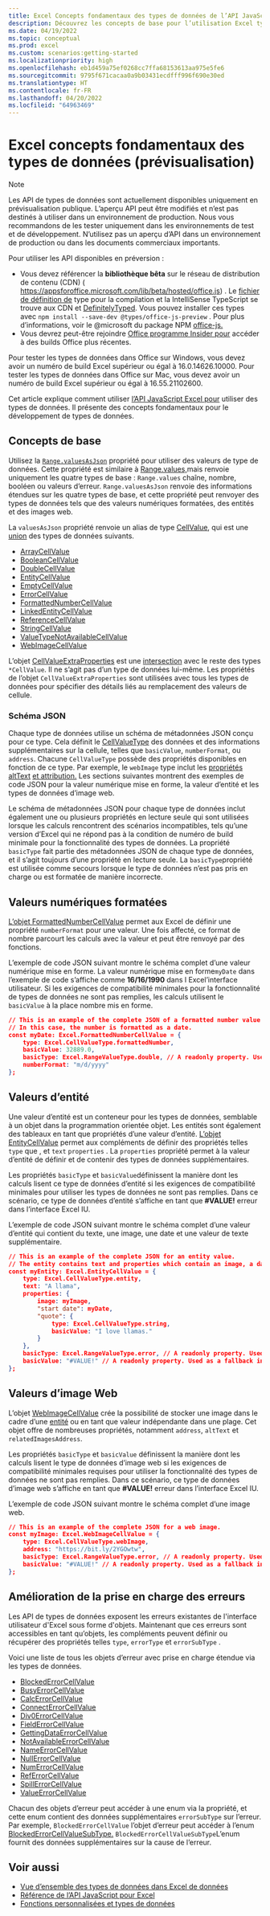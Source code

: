 ```yaml
---
title: Excel Concepts fondamentaux des types de données de l’API JavaScript
description: Découvrez les concepts de base pour l’utilisation Excel types de données dans votre Office de données.
ms.date: 04/19/2022
ms.topic: conceptual
ms.prod: excel
ms.custom: scenarios:getting-started
ms.localizationpriority: high
ms.openlocfilehash: eb1d459a75ef0268cc7ffa68153613aa975e5fe6
ms.sourcegitcommit: 9795f671cacaa0a9b03431ecdfff996f690e30ed
ms.translationtype: HT
ms.contentlocale: fr-FR
ms.lasthandoff: 04/20/2022
ms.locfileid: "64963469"
---
```

# <a name="excel-data-types-core-concepts-preview"></a>Excel concepts fondamentaux des types de données (prévisualisation)

> [!NOTE]
> Les API de types de données sont actuellement disponibles uniquement en prévisualisation publique. L’aperçu API peut être modifiés et n’est pas destinés à utiliser dans un environnement de production. Nous vous recommandons de les tester uniquement dans les environnements de test et de développement. N’utilisez pas un aperçu d’API dans un environnement de production ou dans les documents commerciaux importants.
>
> Pour utiliser les API disponibles en préversion :
>
> - Vous devez référencer la **bibliothèque bêta** sur le réseau de distribution de contenu (CDN) ( https://appsforoffice.microsoft.com/lib/beta/hosted/office.js) . Le [fichier de définition de](https://appsforoffice.microsoft.com/lib/beta/hosted/office.d.ts) type pour la compilation et la IntelliSense TypeScript se trouve aux CDN et [DefinitelyTyped](https://raw.githubusercontent.com/DefinitelyTyped/DefinitelyTyped/master/types/office-js-preview/index.d.ts). Vous pouvez installer ces types avec `npm install --save-dev @types/office-js-preview` . Pour plus d’informations, voir le @microsoft du package NPM [office-js.](https://www.npmjs.com/package/@microsoft/office-js)
> - Vous devrez peut-être rejoindre [Office programme Insider pour](https://insider.office.com) accéder à des builds Office plus récentes.
>
> Pour tester les types de données dans Office sur Windows, vous devez avoir un numéro de build Excel supérieur ou égal à 16.0.14626.10000. Pour tester les types de données dans Office sur Mac, vous devez avoir un numéro de build Excel supérieur ou égal à 16.55.21102600.

Cet article explique comment utiliser [l’API JavaScript Excel pour](../reference/overview/excel-add-ins-reference-overview.md) utiliser des types de données. Il présente des concepts fondamentaux pour le développement de types de données.

## <a name="core-concepts"></a>Concepts de base

Utilisez la [`Range.valuesAsJson`](/javascript/api/excel/excel.range#excel-excel-range-valuesasjson-member) propriété pour utiliser des valeurs de type de données. Cette propriété est similaire à [Range.values,](/javascript/api/excel/excel.range#excel-excel-range-values-member)mais renvoie uniquement les quatre types de base : `Range.values` chaîne, nombre, booléen ou valeurs d’erreur. `Range.valuesAsJson` renvoie des informations étendues sur les quatre types de base, et cette propriété peut renvoyer des types de données tels que des valeurs numériques formatées, des entités et des images web.

La `valuesAsJson` propriété renvoie un alias de type [CellValue](/javascript/api/excel/excel.cellvalue), qui est une [union](https://www.typescriptlang.org/docs/handbook/2/everyday-types.html#union-types) des types de données suivants.

- [ArrayCellValue](/javascript/api/excel/excel.arraycellvalue)
- [BooleanCellValue](/javascript/api/excel/excel.booleancellvalue)
- [DoubleCellValue](/javascript/api/excel/excel.doublecellvalue)
- [EntityCellValue](/javascript/api/excel/excel.entitycellvalue)
- [EmptyCellValue](/javascript/api/excel/excel.emptycellvalue)
- [ErrorCellValue](/javascript/api/excel/excel.errorcellvalue)
- [FormattedNumberCellValue](/javascript/api/excel/excel.formattednumbercellvalue)
- [LinkedEntityCellValue](/javascript/api/excel/excel.linkedentitycellvalue)
- [ReferenceCellValue](/javascript/api/excel/excel.referencecellvalue)
- [StringCellValue](/javascript/api/excel/excel.stringcellvalue)
- [ValueTypeNotAvailableCellValue](/javascript/api/excel/excel.valuetypenotavailablecellvalue)
- [WebImageCellValue](/javascript/api/excel/excel.webimagecellvalue)

L’objet [CellValueExtraProperties](/javascript/api/excel/excel.cellvalueextraproperties) est une [intersection](https://www.typescriptlang.org/docs/handbook/2/objects.html#intersection-types) avec le reste des types `*CellValue`. Il ne s’agit pas d’un type de données lui-même. Les propriétés de l’objet `CellValueExtraProperties` sont utilisées avec tous les types de données pour spécifier des détails liés au remplacement des valeurs de cellule.

### <a name="json-schema"></a>Schéma JSON

Chaque type de données utilise un schéma de métadonnées JSON conçu pour ce type. Cela définit le [CellValueType](/javascript/api/excel/excel.cellvaluetype) des données et des informations supplémentaires sur la cellule, telles que `basicValue`, `numberFormat`, ou `address`. Chacune `CellValueType` possède des propriétés disponibles en fonction de ce type. Par exemple, le `webImage` type inclut les [propriétés altText](/javascript/api/excel/excel.webimagecellvalue#excel-excel-webimagecellvalue-alttext-member) [et attribution.](/javascript/api/excel/excel.webimagecellvalue#excel-excel-webimagecellvalue-attribution-member) Les sections suivantes montrent des exemples de code JSON pour la valeur numérique mise en forme, la valeur d’entité et les types de données d’image web.

Le schéma de métadonnées JSON pour chaque type de données inclut également une ou plusieurs propriétés en lecture seule qui sont utilisées lorsque les calculs rencontrent des scénarios incompatibles, tels qu’une version d’Excel qui ne répond pas à la condition de numéro de build minimale pour la fonctionnalité des types de données. La propriété `basicType` fait partie des métadonnées JSON de chaque type de données, et il s’agit toujours d’une propriété en lecture seule. La `basicType`propriété est utilisée comme secours lorsque le type de données n’est pas pris en charge ou est formatée de manière incorrecte.

## <a name="formatted-number-values"></a>Valeurs numériques formatées

[L’objet FormattedNumberCellValue](/javascript/api/excel/excel.formattednumbercellvalue) permet aux Excel de définir une propriété `numberFormat` pour une valeur. Une fois affecté, ce format de nombre parcourt les calculs avec la valeur et peut être renvoyé par des fonctions.

L’exemple de code JSON suivant montre le schéma complet d’une valeur numérique mise en forme. La valeur numérique mise en forme`myDate` dans l’exemple de code s’affiche comme **16/16/1990** dans l Excel’interface utilisateur. Si les exigences de compatibilité minimales pour la fonctionnalité de types de données ne sont pas remplies, les calculs utilisent le `basicValue` à la place nombre mis en forme.

```json
// This is an example of the complete JSON of a formatted number value.
// In this case, the number is formatted as a date.
const myDate: Excel.FormattedNumberCellValue = {
    type: Excel.CellValueType.formattedNumber,
    basicValue: 32889.0,
    basicType: Excel.RangeValueType.double, // A readonly property. Used as a fallback in incompatible scenarios.
    numberFormat: "m/d/yyyy"
};
```

## <a name="entity-values"></a>Valeurs d’entité

Une valeur d’entité est un conteneur pour les types de données, semblable à un objet dans la programmation orientée objet. Les entités sont également des tableaux en tant que propriétés d’une valeur d’entité. [L’objet EntityCellValue](/javascript/api/excel/excel.entitycellvalue) permet aux compléments de définir des propriétés telles `type` que , et `text` `properties` . La `properties` propriété permet à la valeur d’entité de définir et de contenir des types de données supplémentaires.

Les propriétés `basicType` et `basicValue`définissent la manière dont les calculs lisent ce type de données d’entité si les exigences de compatibilité minimales pour utiliser les types de données ne sont pas remplies. Dans ce scénario, ce type de données d’entité s’affiche en tant que **#VALUE!** erreur dans l’interface Excel IU.

L’exemple de code JSON suivant montre le schéma complet d’une valeur d’entité qui contient du texte, une image, une date et une valeur de texte supplémentaire.

```json
// This is an example of the complete JSON for an entity value.
// The entity contains text and properties which contain an image, a date, and another text value.
const myEntity: Excel.EntityCellValue = {
    type: Excel.CellValueType.entity,
    text: "A llama",
    properties: {
        image: myImage,
        "start date": myDate,
        "quote": {
            type: Excel.CellValueType.string,
            basicValue: "I love llamas."
        }
    }, 
    basicType: Excel.RangeValueType.error, // A readonly property. Used as a fallback in incompatible scenarios.
    basicValue: "#VALUE!" // A readonly property. Used as a fallback in incompatible scenarios.
};
```

## <a name="web-image-values"></a>Valeurs d’image Web

L’objet [WebImageCellValue](/javascript/api/excel/excel.webimagecellvalue) crée la possibilité de stocker une image dans le cadre d’une [entité](#entity-values) ou en tant que valeur indépendante dans une plage. Cet objet offre de nombreuses propriétés, notamment `address`, `altText` et `relatedImagesAddress`.

Les propriétés `basicType` et `basicValue` définissent la manière dont les calculs lisent le type de données d’image web si les exigences de compatibilité minimales requises pour utiliser la fonctionnalité des types de données ne sont pas remplies. Dans ce scénario, ce type de données d’image web s’affiche en tant que **#VALUE!** erreur dans l’interface Excel IU.

L’exemple de code JSON suivant montre le schéma complet d’une image web.

```json
// This is an example of the complete JSON for a web image.
const myImage: Excel.WebImageCellValue = {
    type: Excel.CellValueType.webImage,
    address: "https://bit.ly/2YGOwtw", 
    basicType: Excel.RangeValueType.error, // A readonly property. Used as a fallback in incompatible scenarios.
    basicValue: "#VALUE!" // A readonly property. Used as a fallback in incompatible scenarios.
};
```

## <a name="improved-error-support"></a>Amélioration de la prise en charge des erreurs

Les API de types de données exposent les erreurs existantes de l'interface utilisateur d'Excel sous forme d'objets. Maintenant que ces erreurs sont accessibles en tant qu’objets, les compléments peuvent définir ou récupérer des propriétés telles `type`, `errorType` et `errorSubType` .

Voici une liste de tous les objets d’erreur avec prise en charge étendue via les types de données.

- [BlockedErrorCellValue](/javascript/api/excel/excel.blockederrorcellvalue)
- [BusyErrorCellValue](/javascript/api/excel/excel.busyerrorcellvalue)
- [CalcErrorCellValue](/javascript/api/excel/excel.calcerrorcellvalue)
- [ConnectErrorCellValue](/javascript/api/excel/excel.connecterrorcellvalue)
- [Div0ErrorCellValue](/javascript/api/excel/excel.div0errorcellvalue)
- [FieldErrorCellValue](/javascript/api/excel/excel.fielderrorcellvalue)
- [GettingDataErrorCellValue](/javascript/api/excel/excel.gettingdataerrorcellvalue)
- [NotAvailableErrorCellValue](/javascript/api/excel/excel.notavailableerrorcellvalue)
- [NameErrorCellValue](/javascript/api/excel/excel.nameerrorcellvalue)
- [NullErrorCellValue](/javascript/api/excel/excel.nullerrorcellvalue)
- [NumErrorCellValue](/javascript/api/excel/excel.numerrorcellvalue)
- [RefErrorCellValue](/javascript/api/excel/excel.referrorcellvalue)
- [SpillErrorCellValue](/javascript/api/excel/excel.spillerrorcellvalue)
- [ValueErrorCellValue](/javascript/api/excel/excel.valueerrorcellvalue)

Chacun des objets d’erreur peut accéder à une enum via la propriété, et cette enum contient des données supplémentaires `errorSubType` sur l’erreur. Par exemple, `BlockedErrorCellValue` l’objet d’erreur peut accéder à l’enum [BlockedErrorCellValueSubType.](/javascript/api/excel/excel.blockederrorcellvaluesubtype) `BlockedErrorCellValueSubType`L’enum fournit des données supplémentaires sur la cause de l’erreur.

## <a name="see-also"></a>Voir aussi

- [Vue d’ensemble des types de données dans Excel de données](excel-data-types-overview.md)
- [Référence de l’API JavaScript pour Excel](../reference/overview/excel-add-ins-reference-overview.md)
- [Fonctions personnalisées et types de données](custom-functions-data-types-concepts.md)
